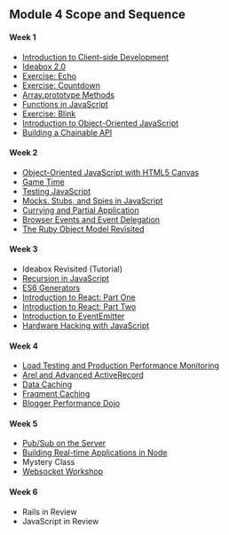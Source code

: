 ## Module 4 Scope and Sequence

#### Week 1

* [Introduction to Client-side Development](https://github.com/turingschool/lesson_plans/blob/master/ruby_04-apis_and_scalability/how_javascript_frontends_work.markdown)
* [Ideabox 2.0](https://github.com/turingschool/curriculum/blob/master/source/projects/revenge_of_idea_box.markdown)
* [Exercise: Echo](https://github.com/turingschool/challenges/blob/master/echo.markdown)
* [Exercise: Countdown](https://github.com/turingschool-examples/countdown)
* [Array.prototype Methods](https://github.com/turingschool-examples/array-prototype-methods)
* [Functions in JavaScript](https://github.com/mdn/advanced-js-fundamentals-ck/tree/gh-pages/tutorials/02-functions)
* [Exercise: Blink](https://github.com/turingschool-examples/blink)
* [Introduction to Object-Oriented JavaScript](https://github.com/mdn/advanced-js-fundamentals-ck/blob/gh-pages/tutorials/03-object-oriented-javascript/01-introduction-to-object-oriented-javascript.md)
* [Building a Chainable API](https://github.com/mdn/advanced-js-fundamentals-ck/blob/gh-pages/tutorials/03-object-oriented-javascript/02-building-a-chainable-api.md)

#### Week 2

* [Object-Oriented JavaScript with HTML5 Canvas](https://github.com/mdn/advanced-js-fundamentals-ck/blob/gh-pages/tutorials/03-object-oriented-javascript/03-canvas-and-object-oriented-javascript.md)
* [Game Time](https://github.com/turingschool/lesson_plans/blob/master/ruby_04-apis_and_scalability/gametime_project.markdown)
* [Testing JavaScript](https://github.com/turingschool-examples/testing-javascript)
* [Mocks, Stubs, and Spies in JavaScript](https://github.com/turingschool/lesson_plans/blob/master/ruby_04-apis_and_scalability/testing_javascript-mocks_and_stubs.markdown)
* [Currying and Partial Application](https://github.com/mdn/advanced-js-fundamentals-ck/blob/gh-pages/tutorials/02-functions/02-currying-and-partial-application.md)
* [Browser Events and Event Delegation](https://github.com/mdn/advanced-js-fundamentals-ck/tree/gh-pages/tutorials/04-events)
* [The Ruby Object Model Revisited](https://github.com/JoshCheek/object-model-hash-style)

#### Week 3

* Ideabox Revisited (Tutorial)
* [Recursion in JavaScript](https://github.com/mdn/advanced-js-fundamentals-ck/blob/gh-pages/tutorials/02-functions/04-recursion.md)
* [ES6 Generators](https://github.com/mdn/advanced-js-fundamentals-ck/blob/gh-pages/tutorials/02-functions/05-generators.md)
* [Introduction to React: Part One](https://github.com/turingschool/lesson_plans/blob/master/ruby_04-apis_and_scalability/intro_to_react.markdown)
* [Introduction to React: Part Two](https://github.com/turingschool/lesson_plans/blob/master/ruby_04-apis_and_scalability/intro_to_react_part_2.markdown)
* [Introduction to EventEmitter](https://github.com/turingschool/lesson_plans/blob/master/ruby_04-apis_and_scalability/event_emitter.md)
* [Hardware Hacking with JavaScript](http://stevekinney.me/post/106928533427/a-first-experiment-with-arduino-nodebots-and)

#### Week 4

* [Load Testing and Production Performance Monitoring](https://github.com/turingschool/lesson_plans/blob/master/ruby_04-apis_and_scalability/load_testing_and_production_performance_monitoring.markdown)
* [Arel and Advanced ActiveRecord](https://github.com/turingschool/lesson_plans/blob/master/ruby_04-apis_and_scalability/advanced_active_record_queries.markdown)
* [Data Caching](https://github.com/turingschool/lesson_plans/blob/master/ruby_04-apis_and_scalability/caching_data.markdown)
* [Fragment Caching](https://github.com/turingschool/lesson_plans/blob/master/ruby_04-apis_and_scalability/key_based_caching.markdown)
* [Blogger Performance Dojo](https://github.com/turingschool/lesson_plans/blob/master/ruby_04-apis_and_scalability/blogger_performance_workshop.markdown)

#### Week 5

* [Pub/Sub on the Server](https://github.com/turingschool/lesson_plans/blob/master/ruby_04-apis_and_scalability/pubsub_on_the_server.markdown)
* [Building Real-time Applications in Node](https://github.com/turingschool/lesson_plans/blob/master/ruby_04-apis_and_scalability/pubsub_on_the_server.markdown)
* Mystery Class
* [Websocket Workshop](https://github.com/turingschool/lesson_plans/blob/master/ruby_04-apis_and_scalability/websockets_workshop.markdown)

#### Week 6

* Rails in Review
* JavaScript in Review
